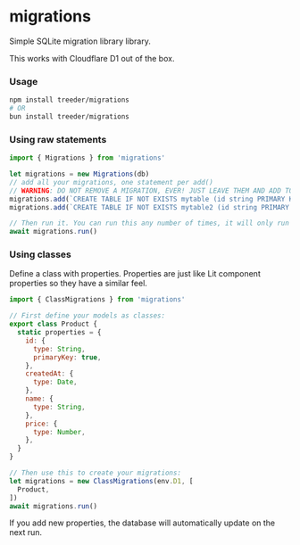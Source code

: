 # migrations

Simple SQLite migration library library. 

This works with Cloudflare D1 out of the box. 

### Usage

```sh
npm install treeder/migrations
# OR
bun install treeder/migrations
```

### Using raw statements

```js
import { Migrations } from 'migrations'

let migrations = new Migrations(db) 
// add all your migrations, one statement per add()
// WARNING: DO NOT REMOVE A MIGRATION, EVER! JUST LEAVE THEM AND ADD TO THE LIST
migrations.add(`CREATE TABLE IF NOT EXISTS mytable (id string PRIMARY KEY, createdAt text)`)
migrations.add(`CREATE TABLE IF NOT EXISTS mytable2 (id string PRIMARY KEY, createdAt text)`)

// Then run it. You can run this any number of times, it will only run each migration once.
await migrations.run()
```

### Using classes

Define a class with properties. Properties are just like Lit component properties so they have a similar feel.

```js
import { ClassMigrations } from 'migrations'

// First define your models as classes:
export class Product {
  static properties = {
    id: {
      type: String,
      primaryKey: true,
    },
    createdAt: {
      type: Date,
    },
    name: {
      type: String,
    },
    price: {
      type: Number,
    },
  }
}

// Then use this to create your migrations:
let migrations = new ClassMigrations(env.D1, [
  Product,
])
await migrations.run()
```

If you add new properties, the database will automatically update on the next run.
